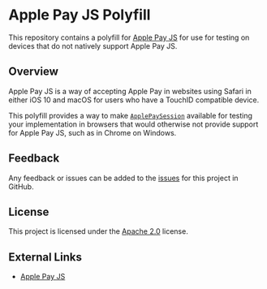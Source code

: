 # Apple Pay JS Polyfill

This repository contains a polyfill for [Apple Pay JS](https://developer.apple.com/reference/applepayjs) for use for testing on devices that do not natively support Apple Pay JS.

## Overview

Apple Pay JS is a way of accepting Apple Pay in websites using Safari in either iOS 10 and macOS for users who have a TouchID compatible device.

This polyfill provides a way to make [```ApplePaySession```](https://developer.apple.com/reference/applepayjs/applepaysession) available for testing your implementation in browsers that would otherwise not provide support for Apple Pay JS, such as in Chrome on Windows.

## Feedback

Any feedback or issues can be added to the [issues](https://github.com/justeat/applepayjs-polyfill/issues) for this project in GitHub.

## License

This project is licensed under the [Apache 2.0](https://github.com/justeat/applepayjs-polyfill/blob/master/LICENSE) license.

## External Links

  * [Apple Pay JS](https://developer.apple.com/reference/applepayjs)
